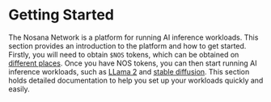 # Getting Started

The Nosana Network is a platform for running AI inference workloads. This section provides an introduction to the platform and how to get started. Firstly, you will need to obtain `$NOS` tokens, which can be obtained on [different places](https://nosana.io/token). Once you have NOS tokens, you can then start running AI inference workloads, such as [LLama 2](llama) and [stable diffusion](diffusion). This section holds detailed documentation to help you set up your workloads quickly and easily.
